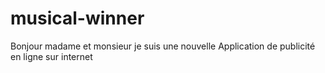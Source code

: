 # musical-winner
Bonjour madame et monsieur je suis une nouvelle Application de publicité en ligne sur internet 
